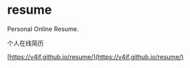 # resume
Personal Online Resume.

个人在线简历

[https://v4if.github.io/resume/](https://v4if.github.io/resume/)
